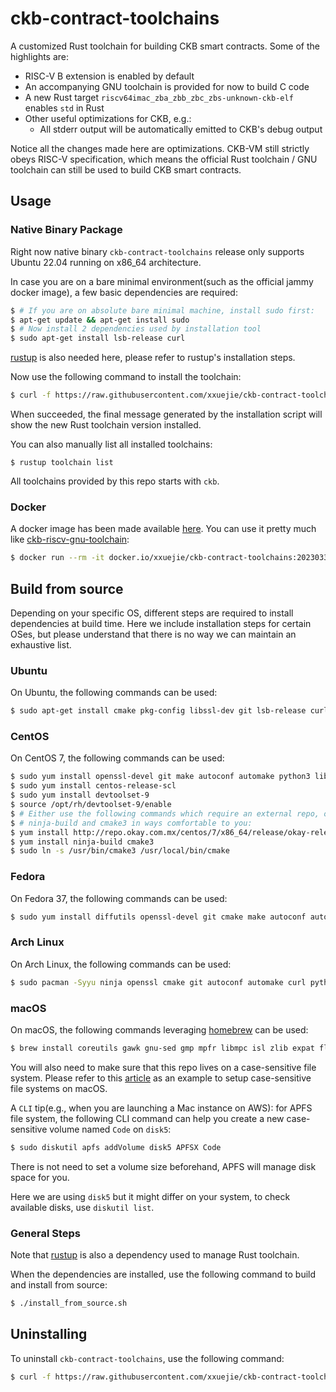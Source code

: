 # ckb-contract-toolchains

A customized Rust toolchain for building CKB smart contracts. Some of the highlights are:

* RISC-V B extension is enabled by default
* An accompanying GNU toolchain is provided for now to build C code
* A new Rust target `riscv64imac_zba_zbb_zbc_zbs-unknown-ckb-elf` enables `std` in Rust
* Other useful optimizations for CKB, e.g.:
    + All stderr output will be automatically emitted to CKB's debug output

Notice all the changes made here are optimizations. CKB-VM still strictly obeys RISC-V specification, which means the official Rust toolchain / GNU toolchain can still be used to build CKB smart contracts.

## Usage

### Native Binary Package

Right now native binary `ckb-contract-toolchains` release only supports Ubuntu 22.04 running on x86_64 architecture.

In case you are on a bare minimal environment(such as the official jammy docker image), a few basic dependencies are required:

```bash
$ # If you are on absolute bare minimal machine, install sudo first:
$ apt-get update && apt-get install sudo
$ # Now install 2 dependencies used by installation tool
$ sudo apt-get install lsb-release curl
```

[rustup](https://rustup.rs/) is also needed here, please refer to rustup's installation steps.

Now use the following command to install the toolchain:

```bash
$ curl -f https://raw.githubusercontent.com/xxuejie/ckb-contract-toolchains/main/install.sh | bash
```

When succeeded, the final message generated by the installation script will show the new Rust toolchain version installed.

You can also manually list all installed toolchains:

```
$ rustup toolchain list
```

All toolchains provided by this repo starts with `ckb`.

### Docker

A docker image has been made available [here](https://hub.docker.com/r/xxuejie/ckb-contract-toolchains/tags). You can use it pretty much like [ckb-riscv-gnu-toolchain](https://hub.docker.com/r/nervos/ckb-riscv-gnu-toolchain/tags):

```bash
$ docker run --rm -it docker.io/xxuejie/ckb-contract-toolchains:20230331-2 bash
```

## Build from source

Depending on your specific OS, different steps are required to install dependencies at build time. Here we include installation steps for certain OSes, but please understand that there is no way we can maintain an exhaustive list.

### Ubuntu

On Ubuntu, the following commands can be used:

```bash
$ sudo apt-get install cmake pkg-config libssl-dev git lsb-release curl autoconf automake autotools-dev curl python3 libmpc-dev libmpfr-dev libgmp-dev gawk build-essential bison flex texinfo gperf libtool patchutils bc zlib1g-dev libexpat-dev ninja-build
```

### CentOS

On CentOS 7, the following commands can be used:

```bash
$ sudo yum install openssl-devel git make autoconf automake python3 libmpc-devel mpfr-devel gmp-devel gawk bison flex texinfo patchutils gcc gcc-c++ zlib-devel expat-devel
$ sudo yum install centos-release-scl
$ sudo yum install devtoolset-9
$ source /opt/rh/devtoolset-9/enable
$ # Either use the following commands which require an external repo, or install
$ # ninja-build and cmake3 in ways comfortable to you:
$ yum install http://repo.okay.com.mx/centos/7/x86_64/release/okay-release-1-1.noarch.rpm
$ yum install ninja-build cmake3
$ sudo ln -s /usr/bin/cmake3 /usr/local/bin/cmake
```

### Fedora

On Fedora 37, the following commands can be used:

```bash
$ sudo yum install diffutils openssl-devel git cmake make autoconf automake python3 libmpc-devel mpfr-devel gmp-devel gawk  bison flex texinfo patchutils gcc gcc-c++ zlib-devel expat-devel ninja-build
```

### Arch Linux

On Arch Linux, the following commands can be used:

```bash
$ sudo pacman -Syyu ninja openssl cmake git autoconf automake curl python3 libmpc mpfr gmp gawk base-devel bison flex texinfo gperf libtool patchutils bc zlib expat
```

### macOS

On macOS, the following commands leveraging [homebrew](https://brew.sh/) can be used:

```bash
$ brew install coreutils gawk gnu-sed gmp mpfr libmpc isl zlib expat flock cmake pkg-config ninja openssl texinfo
```

You will also need to make sure that this repo lives on a case-sensitive file system. Please refer to this [article](https://brianboyko.medium.com/a-case-sensitive-src-folder-for-mac-programmers-176cc82a3830) as an example to setup case-sensitive file systems on macOS.

A `CLI` tip(e.g., when you are launching a Mac instance on AWS): for APFS file system, the following CLI command can help you create a new case-sensitive volume named `Code` on `disk5`:

```bash
$ sudo diskutil apfs addVolume disk5 APFSX Code
```

There is not need to set a volume size beforehand, APFS will manage disk space for you.

Here we are using `disk5` but it might differ on your system, to check available disks, use `diskutil list`.

### General Steps

Note that [rustup](https://rustup.rs/) is also a dependency used to manage Rust toolchain.

When the dependencies are installed, use the following command to build and install from source:

```bash
$ ./install_from_source.sh
```

## Uninstalling

To uninstall `ckb-contract-toolchains`, use the following command:

```bash
$ curl -f https://raw.githubusercontent.com/xxuejie/ckb-contract-toolchains/main/uninstall.sh | bash
```
